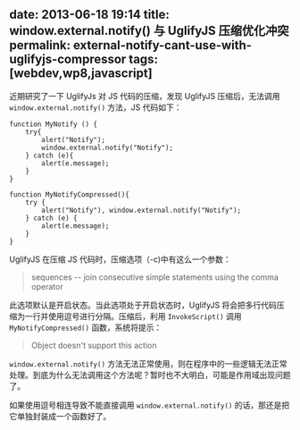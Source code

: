 date: 2013-06-18 19:14
title: window.external.notify() 与 UglifyJS 压缩优化冲突
permalink: external-notify-cant-use-with-uglifyjs-compressor
tags: [webdev,wp8,javascript]
---

近期研究了一下 UglifyJs 对 JS 代码的压缩，发现 UglifyJS 压缩后，无法调用 `window.external.notify()` 方法，JS 代码如下：

    function MyNotify () {
        try{
            alert("Notify");
            window.external.notify("Notify");
        } catch (e){
            alert(e.message);
        }
    }

    function MyNotifyCompressed(){
        try {
            alert("Notify"), window.external.notify("Notify");
        } catch (e) {
            alert(e.message);
        }
    }

UglifyJS 在压缩 JS 代码时，压缩选项（-c)中有这么一个参数：

> sequences -- join consecutive simple statements using the comma operator

此选项默认是开启状态。当此选项处于开启状态时，UglifyJS 将会把多行代码压缩为一行并使用逗号进行分隔。压缩后，利用 `InvokeScript()` 调用 `MyNotifyCompressed()` 函数，系统将提示：

> Object doesn't support this action

`window.external.notify()` 方法无法正常使用，则在程序中的一些逻辑无法正常处理。到底为什么无法调用这个方法呢？暂时也不大明白，可能是作用域出现问题了。

如果使用逗号相连导致不能直接调用 `window.external.notify()` 的话，那还是把它单独封装成一个函数好了。